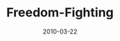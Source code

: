 ---
layout: music 
title: "Freedom-Fighting"
series: "Free"
date: 2010-03-22 
description: "Chuck Mingo discusses how freedom is maintained in community."
audio: "http://s3.amazonaws.com/crossroadsaudiomessages/Free5.mp3"
audio-duration: "37:47"
---